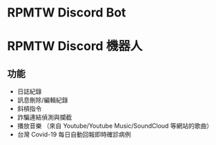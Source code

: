 # RPMTW Discord Bot
# RPMTW Discord 機器人

## 功能
- 日誌紀錄
- 訊息刪除/編輯紀錄
- 斜槓指令
- 詐騙連結偵測與攔截
- 播放音樂 （來自 Youtube/Youtube Music/SoundCloud 等網站的歌曲）
- 台灣 Covid-19 每日自動回報即時確診病例